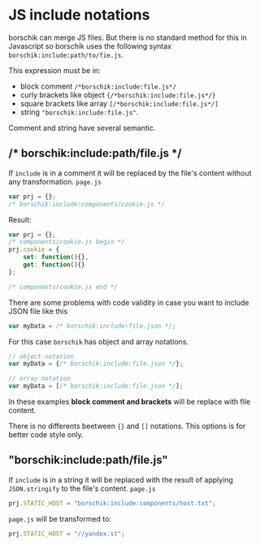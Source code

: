 <!--
{
    "title": "JS Include Notations",
    "createDate": "08-09-2013",
    "editDate": "",
    "summary": "borschik can merge JS files. But there is no standard method for this in Javascript so borschik uses the syntax described in this article.",
    "thumbnail": "",
    "authors": ["androsov-alexey"],
    "tags": ["tools", "borschik"],
    "translators": [],
    "type": "tools"
}
#META_LABEL-->

# JS include notations

borschik can merge JS files.
But there is no standard method for this in Javascript so borschik uses the following syntax `borschik:include:path/to/fie.js`.

This expression must be in:
* block comment `/*borschik:include:file.js*/`
* curly brackets like object `{/*borschik:include:file.js*/}`
* square brackets like array `[/*borschik:include:file.js*/]`
* string `"borschik:include:file.js"`.


Comment and string have several semantic.

## /* borschik:include:path/file.js */
If `include` is in a comment it will be replaced by the file's content without any transformation.
`page.js`
```js
var prj = {};
/* borschik:include:components/cookie.js */
```

Result:
```js
var prj = {};
/* components/cookie.js begin */
prj.cookie = {
    set: function(){},
    get: function(){}
};

/* components/cookie.js end */
```

There are some problems with code validity in case you want to include JSON file like this
```js
var myData = /* borschik:include:file.json */;
```

For this case `borschik` has object and array notations.
```js
// object notation
var myData = {/* borschik:include:file.json */};
```

```js
// array notation
var myData = [/* borschik:include:file.json */];
```

In these examples **block comment and brackets** will be replace with file content.

There is no differents beetween `{}` and `[]` notations. This options is for better code style only.

## "borschik:include:path/file.js"
If `include` is in a string it will be replaced with the result of applying `JSON.stringify` to the file's content.
`page.js`
```js
prj.STATIC_HOST = "borschik:include:components/host.txt";
```

`page.js` will be transformed to:
```js
prj.STATIC_HOST = "//yandex.st";
```
